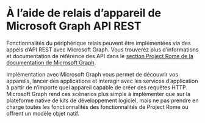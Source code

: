 # <a name="using-microsoft-graphs-device-relay-rest-apis"></a>À l’aide de relais d’appareil de Microsoft Graph API REST

Fonctionnalités du périphérique relais peuvent être implémentées via des appels d’API REST avec Microsoft Graph. Vous trouverez plus d’informations et documentation de référence des API dans le [section Project Rome de la documentation de Microsoft Graph](https://developer.microsoft.com/graph/docs/api-reference/beta/resources/project_rome_overview#devices).

Implémentation avec Microsoft Graph vous permet de découvrir vos appareils, lancer des applications et interagir avec les services d’application à partir de n’importe quel appareil capable de créer des requêtes HTTP. Microsoft Graph rend ces scénarios plus simple à implémenter que sur la plateforme native de kits de développement logiciel, mais ne pas prendre en charge toutes les fonctionnalités des fonctionnalités de Project Rome ou offrent un modèle objet natif.